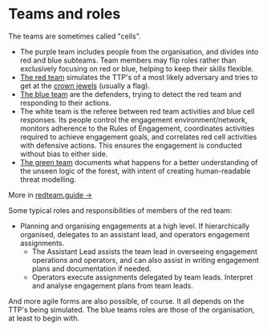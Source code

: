 # Teams and roles

The teams are sometimes called "cells".

* The purple team includes people from the organisation, and divides into red and blue subteams. Team members may flip 
roles rather than exclusively focusing on red or blue, helping to keep their skills flexible.
* [The red team](red:index) simulates the TTP's of a most likely adversary and tries to get at the [crown jewels](flags.md) 
(usually a flag).
* [The blue team](blue:index) are the defenders, trying to detect the red team and responding to their actions.
* The white team is the referee between red team activities and blue cell responses. Its people control the engagement 
environment/network, monitors adherence to the Rules of Engagement, coordinates activities required to achieve 
engagement goals, and correlates red cell activities with defensive actions. This ensures the engagement is conducted 
without bias to either side. 
* [The green team](green:index) documents what happens for a better understanding of the unseen logic of the forest, 
with intent of creating human-readable threat modelling.

More in [redteam.guide →](https://redteam.guide/docs/definitions/)

Some typical roles and responsibilities of members of the red team:

* Planning and organising engagements at a high level. If hierarchically organised, delegates to an assistant lead, 
and operators engagement assignments.
  * The Assistant Lead assists the team lead in overseeing engagement operations and operators, and can also assist 
  in writing engagement plans and documentation if needed.
  * Operators execute assignments delegated by team leads. Interpret and analyse engagement plans from team leads.

And more agile forms are also possible, of course. It all depends on the TTP's being simulated. 
The blue teams roles are those of the organisation, at least to begin with.